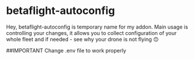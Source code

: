 # betaflight-autoconfig

Hey, betaflight-autoconfig is temporary name for my addon. Main usage is controlling your changes, it allows you to collect configuration of your whole fleet and if needed - see why your drone is not flying 🙃

##IMPORTANT
Change .env file to work properly
